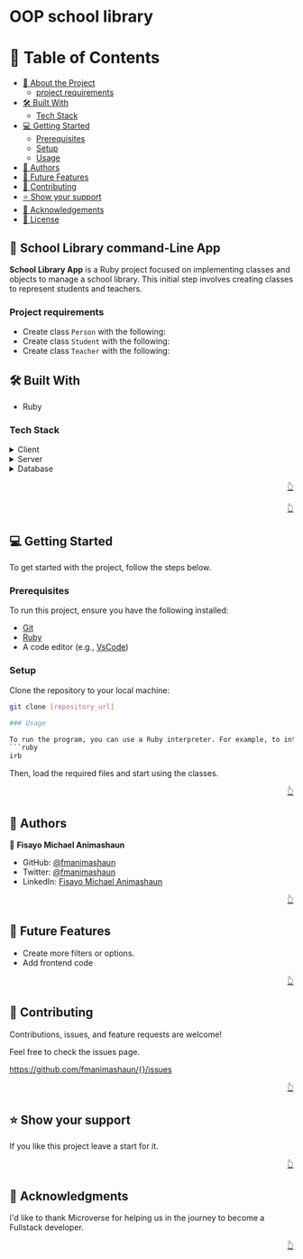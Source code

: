 # OOP school library

<a name="readme-top"></a>

<!-- TABLE OF CONTENTS -->

# 📗 Table of Contents

- [📖 About the Project](#about-project)
  - [project requirements](#project-requirements)
- [🛠 Built With](#built-with)
  - [Tech Stack](#tech-stack)
- [💻 Getting Started](#getting-started)
  - [Prerequisites](#prerequisites)
  - [Setup](#setup)
  - [Usage](#usage)
- [👥 Authors](#authors)
- [🔭 Future Features](#future-features)
- [🤝 Contributing](#contributing)
- [⭐️ Show your support](#support)
- [🙏 Acknowledgements](#acknowledgements)
- [📝 License](#license)

<!-- PROJECT DESCRIPTION -->

## 📖 School Library command-Line App <a name="about-project"></a>

**School Library App** is a Ruby project focused on implementing classes and objects to manage a school library. This initial step involves creating classes to represent students and teachers.

### Project requirements <a name="project-requirements"></a>
- Create class `Person` with  the following:
- Create class `Student` with the following:
- Create class `Teacher` with the following:

## 🛠 Built With <a name="built-with"></a>

- Ruby

### Tech Stack <a name="tech-stack"></a>

<details>
  <summary>Client</summary>
  <ul>
   <li>N/A</li>
  </ul>
</details>

<details>
  <summary>Server</summary>
  <ul>
    <li>Ruby</li>
  </ul>
</details>

<details>
<summary>Database</summary>
  <ul>
    <li>N/A</li>
  </ul>
</details>

<!-- Features -->

<p align="right"><a href="#readme-top">👆</a></p>

<!-- LIVE DEMO -->

<p align="right"><a href="#readme-top">👆</a></p>

<!-- Getting Started -->

## 💻 Getting Started <a name="getting-started"></a>

To get started with the project, follow the steps below.

### Prerequisites

To run this project, ensure you have the following installed:

- [Git](https://git-scm.com/)
- [Ruby](https://www.ruby-lang.org/en/)
- A code editor (e.g., [VsCode](https://code.visualstudio.com/))

### Setup

Clone the repository to your local machine:

```bash
git clone [repository_url]

### Usage

To run the program, you can use a Ruby interpreter. For example, to interact with the code, use the following:
```ruby
irb
```

Then, load the required files and start using the classes.

<p align="right"><a href="#readme-top">👆</a></p>

<!-- AUTHORS -->

## 👥 Authors <a name="authors"></a>

👤 **Fisayo Michael Animashaun**

- GitHub: [@fmanimashaun](https://github.com/fmanimashaun)
- Twitter: [@fmanimashaun](https://twitter.com/fmanimashaun)
- LinkedIn: [Fisayo Michael Animashaun ](https://linkedin.com/in/fmanimashaun)

<p align="right"><a href="#readme-top">👆</a></p>

<!-- FUTURE FEATURES -->

## 🔭 Future Features <a name="future-features"></a>

- Create more filters or options.
- Add frontend code

<p align="right"><a href="#readme-top">👆</a></p>

<!-- Contributing -->

## 🤝 Contributing <a name="contributing"></a>

Contributions, issues, and feature requests are welcome!

Feel free to check the issues page.

https://github.com/fmanimashaun/{}/issues

<p align="right"><a href="#readme-top">👆</a></p>

<!-- Show your support -->

## ⭐️ Show your support <a name="support"></a>

If you like this project leave a start for it.

<p align="right"><a href="#readme-top">👆</a></p>

<!-- ACKNOWLEDGEMENTS -->

## 🙏 Acknowledgments <a name="acknowledgements"></a>

I'd like to thank Microverse for helping us in the journey to become a Fullstack developer.

<p align="right"><a href="#readme-top">👆</a></p>

